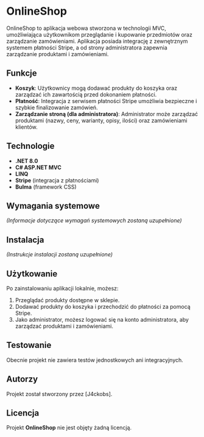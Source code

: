 # OnlineShop

OnlineShop to aplikacja webowa stworzona w technologii MVC, umożliwiająca użytkownikom przeglądanie i kupowanie przedmiotów oraz zarządzanie zamówieniami. Aplikacja posiada integrację z zewnętrznym systemem płatności Stripe, a od strony administratora zapewnia zarządzanie produktami i zamówieniami.

## Funkcje

- **Koszyk**: Użytkownicy mogą dodawać produkty do koszyka oraz zarządzać ich zawartością przed dokonaniem płatności.
- **Płatność**: Integracja z serwisem płatności Stripe umożliwia bezpieczne i szybkie finalizowanie zamówień.
- **Zarządzanie stroną (dla administratora)**: Administrator może zarządzać produktami (nazwy, ceny, warianty, opisy, ilości) oraz zamówieniami klientów.

## Technologie
- **.NET 8.0**
- **C# ASP.NET MVC**
- **LINQ**
- **Stripe** (integracja z płatnościami)
- **Bulma** (framework CSS)

## Wymagania systemowe

_(Informacje dotyczące wymagań systemowych zostaną uzupełnione)_

## Instalacja

_(Instrukcje instalacji zostaną uzupełnione)_

## Użytkowanie

Po zainstalowaniu aplikacji lokalnie, możesz:

1. Przeglądać produkty dostępne w sklepie.
2. Dodawać produkty do koszyka i przechodzić do płatności za pomocą Stripe.
3. Jako administrator, możesz logować się na konto administratora, aby zarządzać produktami i zamówieniami.

## Testowanie

Obecnie projekt nie zawiera testów jednostkowych ani integracyjnych.

## Autorzy

Projekt został stworzony przez [J4ckobs].

## Licencja

Projekt **OnlineShop** nie jest objęty żadną licencją.
